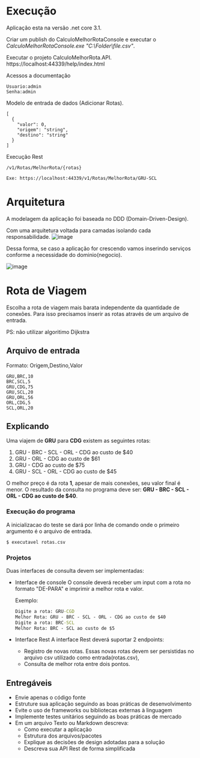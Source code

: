 # Execução #
Aplicação esta na versão .net core 3.1.

Criar um publish do CalculoMelhorRotaConsole e executar o *CalculoMelhorRotaConsole.exe "C:\Folder\file.csv"*.

Executar o projeto CalculoMelhorRota.API. https://localhost:44339/help/index.html

Acessos a documentação
```
Usuario:admin
Senha:admin
```


Modelo de entrada de dados (Adicionar Rotas).

```
[
  {
    "valor": 0,
    "origem": "string",
    "destino": "string"
  }
]
```

Execução Rest
```
/v1/Rotas/MelhorRota/{rotas}

Exe: https://localhost:44339/v1/Rotas/MelhorRota/GRU-SCL
```


# Arquitetura #
A modelagem da aplicação foi baseada no DDD (Domain-Driven-Design).

Com uma arquitetura voltada para camadas isolando cada responsabilidade.
![image](https://github.com/somdesp/BancoMaster/assets/26486485/8acf78a6-62eb-49c5-b500-a7230f2e9dbb)

Dessa forma, se caso a aplicação for crescendo vamos inserindo serviços conforme a necessidade do dominio(negocio).

![image](https://github.com/somdesp/BancoMaster/assets/26486485/c18ca567-deb5-426f-a86e-0db75a56a090)


# Rota de Viagem #
Escolha a rota de viagem mais barata independente da quantidade de conexões.
Para isso precisamos inserir as rotas através de um arquivo de entrada.

PS: não utilizar algoritimo Dijkstra 

## Arquivo de entrada ##
Formato:
Origem,Destino,Valor

```rotas.csv
GRU,BRC,10
BRC,SCL,5
GRU,CDG,75
GRU,SCL,20
GRU,ORL,56
ORL,CDG,5
SCL,ORL,20
```

## Explicando ## 
Uma viajem de **GRU** para **CDG** existem as seguintes rotas:

1. GRU - BRC - SCL - ORL - CDG ao custo de $40
2. GRU - ORL - CDG ao custo de $61
3. GRU - CDG ao custo de $75
4. GRU - SCL - ORL - CDG ao custo de $45

O melhor preço é da rota **1**, apesar de mais conexões, seu valor final é menor.
O resultado da consulta no programa deve ser: **GRU - BRC - SCL - ORL - CDG ao custo de $40**.

### Execução do programa ###
A inicializacao do teste se dará por linha de comando onde o primeiro argumento é o arquivo de entrada.

```cmd
$ executavel rotas.csv
```

### Projetos ###
Duas interfaces de consulta devem ser implementadas:

- Interface de console 
	O console deverá receber um input com a rota no formato "DE-PARA" e imprimir a melhor rota e valor.
  
  Exemplo:
  ```cmd
  Digite a rota: GRU-CGD
  Melhor Rota: GRU - BRC - SCL - ORL - CDG ao custo de $40
  Digite a rota: BRC-SCL
  Melhor Rota: BRC - SCL ao custo de $5
  ```

- Interface Rest
    A interface Rest deverá suportar 2 endpoints:
    - Registro de novas rotas. Essas novas rotas devem ser persistidas no arquivo csv utilizado como entrada(rotas.csv),
    - Consulta de melhor rota entre dois pontos.

## Entregáveis ##
* Envie apenas o código fonte
* Estruture sua aplicação seguindo as boas práticas de desenvolvimento
* Evite o uso de frameworks ou bibliotecas externas à linguagem
* Implemente testes unitários seguindo as boas práticas de mercado
* Em um arquivo Texto ou Markdown descreva:
  * Como executar a aplicação
  * Estrutura dos arquivos/pacotes
  * Explique as decisões de design adotadas para a solução
  * Descreva sua API Rest de forma simplificada
